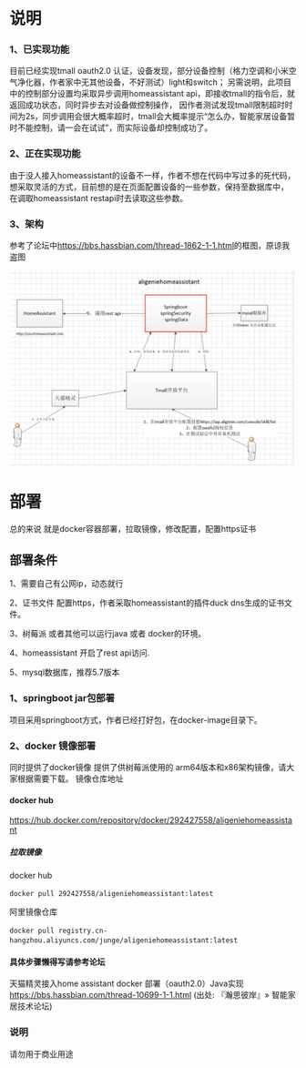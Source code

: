 # 说明
### 1、已实现功能 
目前已经实现tmall oauth2.0 认证，设备发现，部分设备控制（格力空调和小米空气净化器，作者家中无其他设备，不好测试）light和switch；
另需说明，此项目中的控制部分设置均采取异步调用homeassistant api，即接收tmall的指令后，就返回成功状态，同时异步去对设备做控制操作，
因作者测试发现tmall限制超时时间为2s，同步调用会很大概率超时，tmall会大概率提示“怎么办，智能家居设备暂时不能控制，请一会在试试”，而实际设备却控制成功了。

### 2、正在实现功能
由于没人接入homeassistant的设备不一样，作者不想在代码中写过多的死代码，想采取灵活的方式，目前想的是在页面配置设备的一些参数，保持至数据库中，
在调取homeassistant restapi时去读取这些参数。

### 3、架构
参考了论坛中<https://bbs.hassbian.com/thread-1862-1-1.html>的框图，原谅我盗图

![image](https://github.com/292427558/aligenieHomeAssistant/blob/master/pic/frame.jpg)


# 部署
总的来说 就是docker容器部署，拉取镜像，修改配置，配置https证书

## 部署条件
1、需要自己有公网ip，动态就行

2、证书文件 配置https，作者采取homeassistant的插件duck dns生成的证书文件。

3、树莓派 或者其他可以运行java 或者 docker的环境。

4、homeassistant 开启了rest api访问.

5、mysql数据库，推荐5.7版本
### 1、springboot jar包部署
项目采用springboot方式，作者已经打好包，在docker-image目录下。
### 2、docker 镜像部署
同时提供了docker镜像 提供了供树莓派使用的 arm64版本和x86架构镜像，请大家根据需要下载。
镜像仓库地址
#### docker hub
<https://hub.docker.com/repository/docker/292427558/aligeniehomeassistant>

##### 拉取镜像 
docker hub

```docker pull 292427558/aligeniehomeassistant:latest```

阿里镜像仓库

```docker pull registry.cn-hangzhou.aliyuncs.com/junge/aligeniehomeassistant:latest```

#### 具体步骤懒得写请参考论坛

天猫精灵接入home assistant docker 部署（oauth2.0）Java实现
 https://bbs.hassbian.com/thread-10699-1-1.html
 (出处: 『瀚思彼岸』» 智能家居技术论坛)


### 说明

请勿用于商业用途
